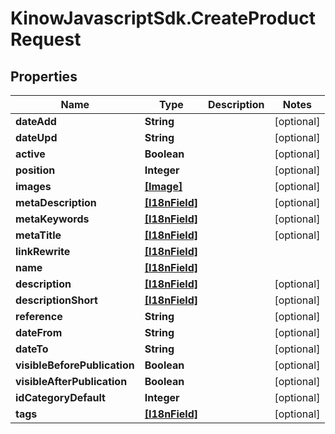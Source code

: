 # KinowJavascriptSdk.CreateProductRequest

## Properties
Name | Type | Description | Notes
------------ | ------------- | ------------- | -------------
**dateAdd** | **String** |  | [optional] 
**dateUpd** | **String** |  | [optional] 
**active** | **Boolean** |  | [optional] 
**position** | **Integer** |  | [optional] 
**images** | [**[Image]**](Image.md) |  | [optional] 
**metaDescription** | [**[I18nField]**](I18nField.md) |  | [optional] 
**metaKeywords** | [**[I18nField]**](I18nField.md) |  | [optional] 
**metaTitle** | [**[I18nField]**](I18nField.md) |  | [optional] 
**linkRewrite** | [**[I18nField]**](I18nField.md) |  | 
**name** | [**[I18nField]**](I18nField.md) |  | 
**description** | [**[I18nField]**](I18nField.md) |  | [optional] 
**descriptionShort** | [**[I18nField]**](I18nField.md) |  | [optional] 
**reference** | **String** |  | [optional] 
**dateFrom** | **String** |  | [optional] 
**dateTo** | **String** |  | [optional] 
**visibleBeforePublication** | **Boolean** |  | [optional] 
**visibleAfterPublication** | **Boolean** |  | [optional] 
**idCategoryDefault** | **Integer** |  | [optional] 
**tags** | [**[I18nField]**](I18nField.md) |  | [optional] 


